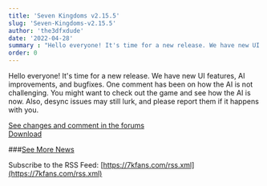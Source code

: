 ```yaml
---
title: 'Seven Kingdoms v2.15.5'
slug: 'Seven-Kingdoms-v2.15.5'
author: 'the3dfxdude'
date: '2022-04-28'
summary : "Hello everyone! It's time for a new release. We have new UI features, AI improvements, and bugfixes. One comment has been on how the AI is not challenging. You might want to check out the game and see how the AI is now. Also, desync issues may still lurk, and please report them if it happens with you."
order: 0
---
```


Hello everyone! It's time for a new release. We have new UI features, AI improvements, and bugfixes. One comment has been on how the AI is not challenging. You might want to check out the game and see how the AI is now. Also, desync issues may still lurk, and please report them if it happens with you.

[See changes and comment in the forums](https://7kfans.com/forums/viewtopic.php?f=18&t=1240&p=9326#p9326)<br>
[Download](/download/v2.15.5.html)

###[See More News](/news)

Subscribe to the RSS Feed: [https://7kfans.com/rss.xml](https://7kfans.com/rss.xml)

